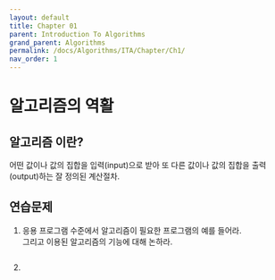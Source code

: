 ```yaml
---
layout: default
title: Chapter 01
parent: Introduction To Algorithms
grand_parent: Algorithms
permalink: /docs/Algorithms/ITA/Chapter/Ch1/
nav_order: 1
---
```


# 알고리즘의 역활 <br>
## 알고리즘 이란? <br>
어떤 값이나 값의 집합을 입력(input)으로 받아 또 다른 값이나 값의 집합을 출력(output)하는 잘 정의된 계산절차.
<br>

## 연습문제
1. 응용 프로그램 수준에서 알고리즘이 필요한 프로그램의 예를 들어라.<br>
그리고 이용된 알고리즘의 기능에 대해 논하라.
    ```
    ```
2. 